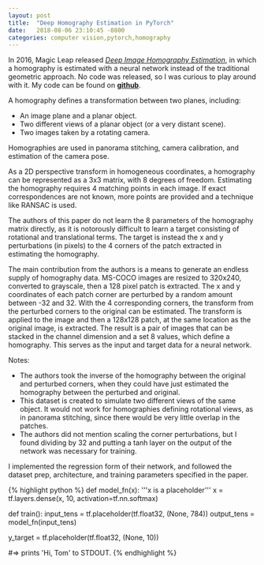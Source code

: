 ```yaml
---
layout: post
title:  "Deep Homography Estimation in PyTorch"
date:   2018-08-06 23:10:45 -0800
categories: computer vision,pytorch,homography 
---
```


In 2016, Magic Leap released [*Deep Image Homography Estimation*][paper], in which a homography is estimated with a neural network instead of the traditional geometric approach. No code was released, so I was curious to play around with it. My code can be found on [__github__][github].

A homography defines a transformation between two planes, including:
- An image plane and a planar object.
- Two different views of a planar object (or a very distant scene).
- Two images taken by a rotating camera.

Homographies are used in panorama stitching, camera calibration, and estimation of the camera pose.

As a 2D perspective transform in homogeneous coordinates, a homography can be represented as a 3x3 matrix, with 8 degrees of freedom. Estimating the homography requires 4 matching points in each image. If exact correspondences are not known, more points are provided and a technique like RANSAC is used. 

The authors of this paper do not learn the 8 parameters of the homography matrix directly, as it is notorously difficult to learn a target consisting of rotational and translational terms. The target is instead the x and y perturbations (in pixels) to the 4 corners of the patch extracted in estimating the homography.

The main contribution from the authors is a means to generate an endless supply of homography data. MS-COCO images are resized to 320x240, converted to grayscale, then a 128 pixel patch is extracted. The x and y coordinates of each patch corner are perturbed by a random amount between -32 and 32. With the 4 corresponding corners, the transform from the perturbed corners to the original can be estimated. The transform is applied to the image and then a 128x128 patch, at the same location as the original image, is extracted. The result is a pair of images that can be stacked in the channel dimension and a set 8 values, which define a homography. This serves as the input and target data for a neural network.

Notes:
- The authors took the inverse of the homography between the original and perturbed corners, when they could have just estimated the homography between the perturbed and original.
- This dataset is created to simulate two different views of the same object. It would not work for homographies defining rotational views, as in panorama stitching, since there would be very little overlap in the patches.
- The authors did not mention scaling the corner perturbations, but I found dividing by 32 and putting a tanh layer on the output of the network was necessary for training.

I implemented the regression form of their network, and followed the dataset prep, architecture, and training parameters specified in the paper.   
 
{% highlight python %}
def model_fn(x):
  '''x is a placeholder'''
  x = tf.layers.dense(x, 10, activation=tf.nn.softmax)

def train():
  input_tens = tf.placeholder(tf.float32, (None, 784))
  output_tens = model_fn(input_tens)
 
  y_target = tf.placeholder(tf.float32, (None, 10))

#=> prints 'Hi, Tom' to STDOUT.
{% endhighlight %}

[paper]: https://arxiv.org/pdf/1606.03798.pdf
[github]: https://github.com/ekrim/deep-homography
